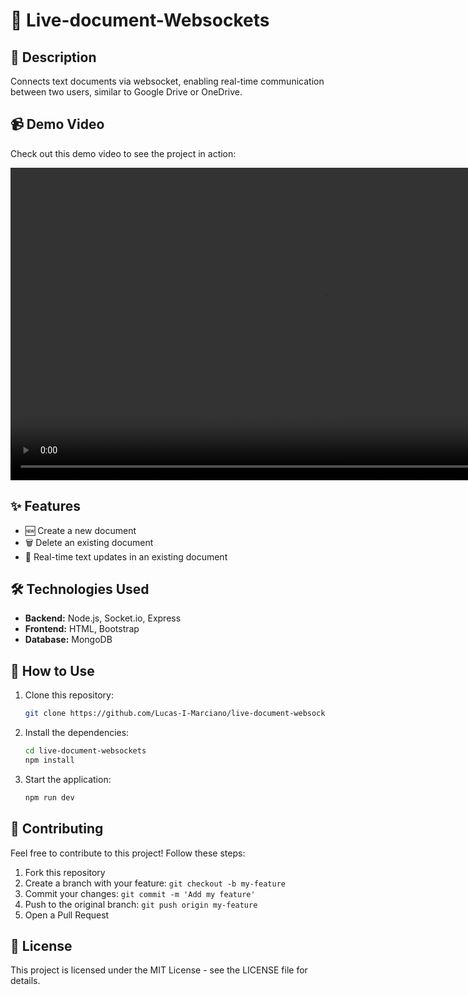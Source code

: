 # 📄 Live-document-Websockets

## 📝 Description

Connects text documents via websocket, enabling real-time communication between two users, similar to Google Drive or OneDrive.

## 📹 Demo Video

Check out this demo video to see the project in action:

<video width="1000" controls>
  <source src="img/01.intro.mp4" type="video/mp4">
  Your browser does not support the video tag.
</video>

## ✨ Features

- 🆕 Create a new document
- 🗑️ Delete an existing document
- 🔄 Real-time text updates in an existing document

## 🛠️ Technologies Used

- **Backend:** Node.js, Socket.io, Express
- **Frontend:** HTML, Bootstrap
- **Database:** MongoDB

## 🚀 How to Use

1. Clone this repository:

   ```bash
   git clone https://github.com/Lucas-I-Marciano/live-document-websockets.git
   ```

1. Install the dependencies:

   ```bash
   cd live-document-websockets
   npm install
   ```

1. Start the application:

   ```bash
   npm run dev
   ```

## 🤝 Contributing

Feel free to contribute to this project! Follow these steps:

1. Fork this repository
2. Create a branch with your feature: `git checkout -b my-feature`
3. Commit your changes: `git commit -m 'Add my feature'`
4. Push to the original branch: `git push origin my-feature`
5. Open a Pull Request

## 📄 License

This project is licensed under the MIT License - see the LICENSE file for details.
